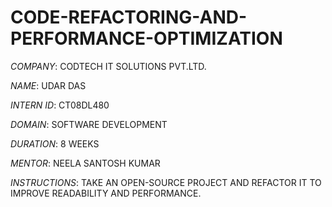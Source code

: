 # CODE-REFACTORING-AND-PERFORMANCE-OPTIMIZATION

*COMPANY*: CODTECH IT SOLUTIONS PVT.LTD.

*NAME*: UDAR DAS

*INTERN ID*: CT08DL480

*DOMAIN*: SOFTWARE DEVELOPMENT

*DURATION*: 8 WEEKS

*MENTOR*:  NEELA SANTOSH KUMAR

*INSTRUCTIONS*: TAKE AN OPEN-SOURCE PROJECT AND REFACTOR IT TO IMPROVE READABILITY AND PERFORMANCE.
#
